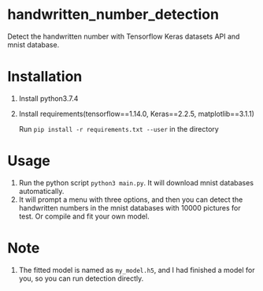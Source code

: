 # handwritten_number_detection
Detect the handwritten number with Tensorflow Keras datasets API and mnist database.

# Installation
1. Install python3.7.4
2. Install requirements(tensorflow==1.14.0, Keras==2.2.5, matplotlib==3.1.1)

	Run `pip install -r requirements.txt --user` in the directory

# Usage
1. Run the python script `python3 main.py`. It will download mnist databases automatically.
2. It will prompt a menu with three options, and then you can detect the handwritten numbers in the mnist databases with 10000 pictures for test. Or compile and fit your own model.

# Note
1. The fitted model is named as `my_model.h5`, and I had finished a model for you, so you can run detection directly.
